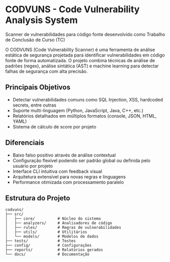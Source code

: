 # CODVUNS - Code Vulnerability Analysis System

Scanner de vulnerabilidades para código fonte desenvolvido como Trabalho de Conclusão de Curso (TC)

O CODVUNS (Code Vulnerability Scanner) é uma ferramenta de análise estática de segurança projetada para identificar vulnerabilidades em código fonte de forma automatizada. O projeto combina técnicas de análise de padrões (regex), análise sintática (AST) e machine learning para detectar falhas de segurança com alta precisão.

## Principais Objetivos

- Detectar vulnerabilidades comuns como SQL Injection, XSS, hardcoded secrets, entre outras
- Suporte multi-linguagem (Python, JavaScript, Java, C++, etc.)
- Relatórios detalhados em múltiplos formatos (console, JSON, HTML, YAML)
- Sistema de cálculo de score por projeto 

## Diferenciais

- Baixo falso positivo através de análise contextual
- Configuração flexível podendo ser padrão global ou definida pelo usuário por projeto
- Interface CLI intuitiva com feedback visual
- Arquitetura extensível para novas regras e linguagens
- Performance otimizada com processamento paralelo

## Estrutura do Projeto

```
codvuns/
├── src/
│   ├── core/          # Núcleo do sistema
│   ├── analyzers/     # Analisadores de código
│   ├── rules/         # Regras de vulnerabilidades
│   ├── utils/         # Utilitários
│   └── models/        # Modelos de dados
├── tests/             # Testes
├── config/            # Configurações
├── reports/           # Relatórios gerados
└── docs/              # Documentação
```
